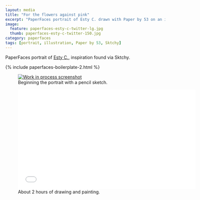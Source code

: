 ```yaml
---
layout: media
title: "For the flowers against pink"
excerpt: "PaperFaces portrait of Esty C. drawn with Paper by 53 on an iPad."
image: 
  feature: paperfaces-esty-c-twitter-lg.jpg
  thumb: paperfaces-esty-c-twitter-150.jpg
category: paperfaces
tags: [portrait, illustration, Paper by 53, Sktchy]
---
```


PaperFaces portrait of <a href="http://sktchy.com/WfStFC" target="_blank">Esty C.</a>, inspiration found via Sktchy.

{% include paperfaces-boilerplate-2.html %}

<figure>
	<a href="{{ site.url }}/images/paperfaces-esty-c-process-1-lg.jpg"><img src="{{ site.url }}/images/paperfaces-esty-c-process-1-750.jpg" alt="Work in process screenshot"></a>
	<figcaption>Beginning the portrait with a pencil sketch.</figcaption>
</figure>

<figure>
	<iframe width="560" height="315" src="//www.youtube.com/embed/aoELcBcOAo4" frameborder="0"> </iframe>
	<figcaption>About 2 hours of drawing and painting.</figcaption>
</figure>